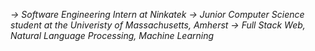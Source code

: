 *-> Software Engineering Intern at Ninkatek
-> Junior Computer Science student at the Univeristy of Massachusetts, Amherst
-> Full Stack Web, Natural Language Processing, Machine Learning*
